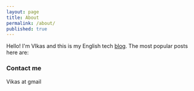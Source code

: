 ```yaml
---
layout: page
title: About
permalink: /about/
published: true
---
```


Hello! I'm VIkas and this is my English tech [blog](/). The most popular posts here are:


### Contact me
Vikas at gmail
